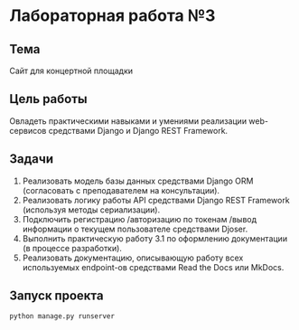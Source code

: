 # Лабораторная работа №3

## Тема

Сайт для концертной площадки

## Цель работы

Овладеть практическими навыками и умениями реализации web-сервисов средствами Django и Django REST Framework.

## Задачи

1. Реализовать модель базы данных средствами Django ORM (согласовать с преподавателем на консультации).
2. Реализовать логику работы API средствами Django REST Framework (используя методы сериализации).
3. Подключить регистрацию /авторизацию по токенам /вывод информации о текущем пользователе средствами Djoser.
4. Выполнить практическую работу 3.1 по оформлению документации (в процессе разработки).
5. Реализовать документацию, описывающую работу всех используемых endpoint-ов средствами Read the Docs или MkDocs.

## Запуск проекта

```bash
python manage.py runserver
```


